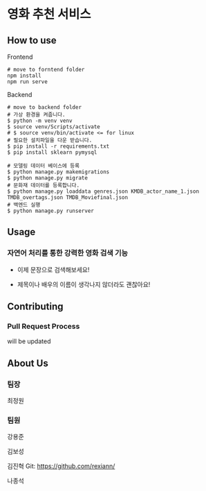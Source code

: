 # 영화 추천 서비스

## How to use

Frontend 
```
# move to forntend folder
npm install 
npm run serve
```

Backend
```
# move to backend folder
# 가상 환경을 켜줍니다.
$ python -m venv venv
$ source venv/Scripts/activate
# $ source venv/bin/activate <= for linux
# 필요한 설치파일을 다운 받습니다.
$ pip install -r requirements.txt
$ pip install sklearn pymysql

# 모델링 데이터 베이스에 등록
$ python manage.py makemigrations
$ python manage.py migrate
# 문화재 데이터를 등록합니다.
$ python manage.py loaddata genres.json KMDB_actor_name_1.json TMDB_overtags.json TMDB_Moviefinal.json
# 백엔드 실행
$ python manage.py runserver
```

## Usage

### 자연어 처리를 통한 강력한 영화 검색 기능

* 이제 문장으로 검색해보세요!

* 제목이나 배우의 이름이 생각나지 않더라도 괜찮아요!

## Contributing

### Pull Request Process

will be updated


## About Us

### 팀장 
최정원

### 팀원
강용준

김보성

김진혁
Git: https://github.com/rexiann/

나종석


